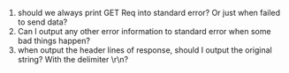 1. should we always print GET Req into standard error? Or just when failed to send data?
2. Can I output any other error information to standard error when some bad things happen?
3. when output the header lines of response, should I output the original string? With the delimiter \r\n?
